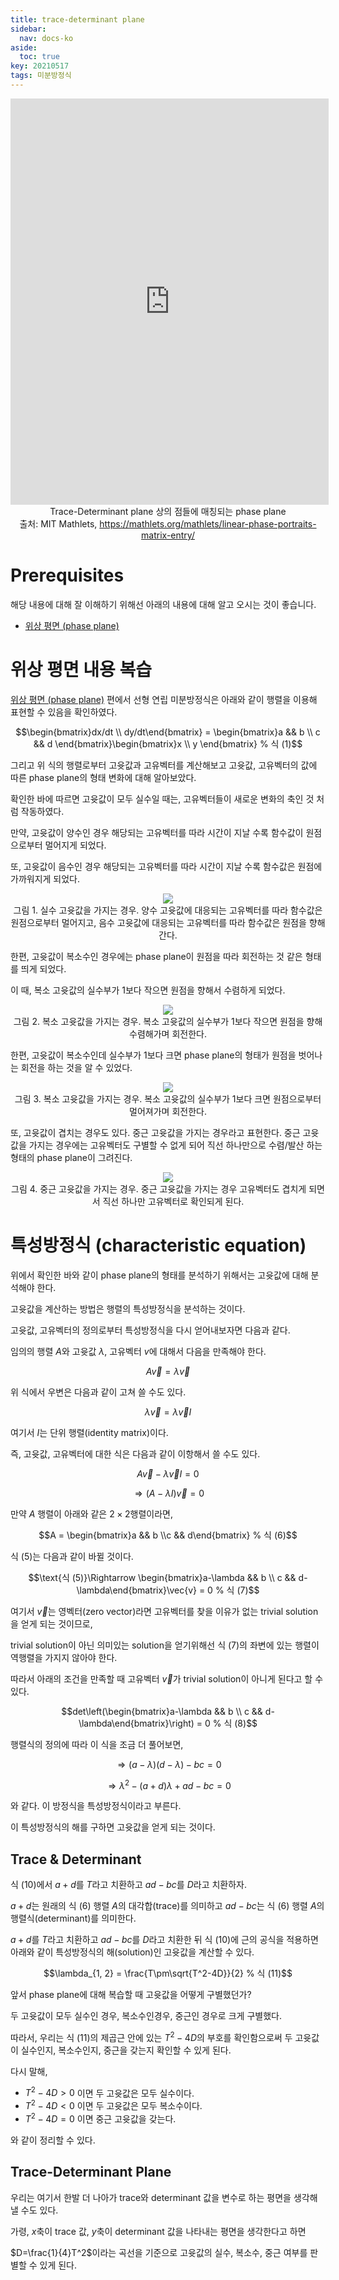 ```yaml
---
title: trace-determinant plane
sidebar:
  nav: docs-ko
aside:
  toc: true
key: 20210517
tags: 미분방정식
---
```



<p align = "center">
  <iframe width= "101%" height = "650" src = "https://mathlets.org/javascript/build/linPhasePorMatrix.html" frameborder = "0"></iframe>
  <br>
  Trace-Determinant plane 상의 점들에 매칭되는 phase plane
  <br>
  출처: MIT Mathlets, 
  <a href = "https://mathlets.org/mathlets/linear-phase-portraits-matrix-entry/">https://mathlets.org/mathlets/linear-phase-portraits-matrix-entry/</a>
</p>

# Prerequisites

해당 내용에 대해 잘 이해하기 위해선 아래의 내용에 대해 알고 오시는 것이 좋습니다.

* [위상 평면 (phase plane)](https://angeloyeo.github.io/2021/05/12/phase_plane.html)

# 위상 평면 내용 복습

[위상 평면 (phase plane)](https://angeloyeo.github.io/2021/05/12/phase_plane.html) 편에서 선형 연립 미분방정식은 아래와 같이 행렬을 이용해 표현할 수 있음을 확인하였다.

$$\begin{bmatrix}dx/dt \\ dy/dt\end{bmatrix} = \begin{bmatrix}a && b \\ c && d \end{bmatrix}\begin{bmatrix}x \\ y \end{bmatrix} % 식 (1)$$

그리고 위 식의 행렬로부터 고윳값과 고유벡터를 계산해보고 고윳값, 고유벡터의 값에 따른 phase plane의 형태 변화에 대해 알아보았다.

확인한 바에 따르면 고윳값이 모두 실수일 때는, 고유벡터들이 새로운 변화의 축인 것 처럼 작동하였다.

만약, 고윳값이 양수인 경우 해당되는 고유벡터를 따라 시간이 지날 수록 함수값이 원점으로부터 멀어지게 되었다. 

또, 고윳값이 음수인 경우 해당되는 고유벡터를 따라 시간이 지날 수록 함수값은 원점에 가까워지게 되었다.

<p align = "center">
  <img src = "https://raw.githubusercontent.com/angeloyeo/angeloyeo.github.io/master/pics/2021-05-17-trace_determinant_plane/pic1.png">
  <br>
  그림 1. 실수 고윳값을 가지는 경우. 양수 고윳값에 대응되는 고유벡터를 따라 함수값은 원점으로부터 멀어지고, 음수 고윳값에 대응되는 고유벡터를 따라 함수값은 원점을 향해 간다.
</p>

한편, 고윳값이 복소수인 경우에는 phase plane이 원점을 따라 회전하는 것 같은 형태를 띄게 되었다. 

이 때, 복소 고윳값의 실수부가 1보다 작으면 원점을 향해서 수렴하게 되었다.

<p align = "center">
  <img src = "https://raw.githubusercontent.com/angeloyeo/angeloyeo.github.io/master/pics/2021-05-17-trace_determinant_plane/pic2.png">
  <br>
  그림 2. 복소 고윳값을 가지는 경우. 복소 고윳값의 실수부가 1보다 작으면 원점을 향해 수렴해가며 회전한다.
</p>

한편, 고윳값이 복소수인데 실수부가 1보다 크면 phase plane의 형태가 원점을 벗어나는 회전을 하는 것을 알 수 있었다.

<p align = "center">
  <img src = "https://raw.githubusercontent.com/angeloyeo/angeloyeo.github.io/master/pics/2021-05-17-trace_determinant_plane/pic3.png">
  <br>
  그림 3. 복소 고윳값을 가지는 경우. 복소 고윳값의 실수부가 1보다 크면 원점으로부터 멀어져가며 회전한다.
</p>

또, 고윳값이 겹치는 경우도 있다. 중근 고윳값을 가지는 경우라고 표현한다. 중근 고윳값을 가지는 경우에는 고유벡터도 구별할 수 없게 되어 직선 하나만으로 수렴/발산 하는 형태의 phase plane이 그려진다.

<p align = "center">
  <img src = "https://raw.githubusercontent.com/angeloyeo/angeloyeo.github.io/master/pics/2021-05-17-trace_determinant_plane/pic4.png">
  <br>
  그림 4. 중근 고윳값을 가지는 경우. 중근 고윳값을 가지는 경우 고유벡터도 겹치게 되면서 직선 하나만 고유벡터로 확인되게 된다.
</p>

# 특성방정식 (characteristic equation)

위에서 확인한 바와 같이 phase plane의 형태를 분석하기 위해서는 고윳값에 대해 분석해야 한다.

고윳값을 계산하는 방법은 행렬의 특성방정식을 분석하는 것이다.

고윳값, 고유벡터의 정의로부터 특성방정식을 다시 얻어내보자면 다음과 같다.

임의의 행렬 $A$와 고윳값 $\lambda$, 고유벡터 $v$에 대해서 다음을 만족해야 한다.

$$A\vec{v} = \lambda \vec{v} % 식 (2)$$

위 식에서 우변은 다음과 같이 고쳐 쓸 수도 있다.

$$\lambda \vec{v} = \lambda \vec{v} I % 식 (3)$$

여기서 $I$는 단위 행렬(identity matrix)이다.

즉, 고윳값, 고유벡터에 대한 식은 다음과 같이 이항해서 쓸 수도 있다.

$$A\vec{v} - \lambda \vec{v} I = 0 % 식 (4)$$

$$\Rightarrow (A-\lambda I)\vec{v} = 0 % 식 (5)$$

만약 $A$ 행렬이 아래와 같은 $2\times 2$행렬이라면,

$$A = \begin{bmatrix}a && b \\c && d\end{bmatrix} % 식 (6)$$

식 (5)는 다음과 같이 바뀔 것이다.

$$\text{식 (5)}\Rightarrow \begin{bmatrix}a-\lambda && b \\ c && d-\lambda\end{bmatrix}\vec{v} = 0 % 식 (7)$$

여기서 $\vec{v}$는 영벡터(zero vector)라면 고유벡터를 찾을 이유가 없는 trivial solution을 얻게 되는 것이므로,

trivial solution이 아닌 의미있는 solution을 얻기위해선 식 (7)의 좌변에 있는 행렬이 역행렬을 가지지 않아야 한다.

따라서 아래의 조건을 만족할 때 고유벡터 $\vec{v}$가 trivial solution이 아니게 된다고 할 수 있다.

$$det\left(\begin{bmatrix}a-\lambda && b \\ c && d-\lambda\end{bmatrix}\right) = 0 % 식 (8)$$

행렬식의 정의에 따라 이 식을 조금 더 풀어보면,

$$\Rightarrow (a-\lambda)(d-\lambda)-bc = 0  % 식 (9)$$

$$\Rightarrow \lambda ^2 - (a+d)\lambda + ad-bc = 0 % 식 (10)$$

와 같다. 이 방정식을 특성방정식이라고 부른다.

이 특성방정식의 해를 구하면 고윳값을 얻게 되는 것이다.

## Trace & Determinant

식 (10)에서 $a+d$를 $T$라고 치환하고 $ad-bc$를 $D$라고 치환하자.

$a+d$는 원래의 식 (6) 행렬 $A$의 대각합(trace)를 의미하고 $ad-bc$는 식 (6) 행렬 $A$의 행렬식(determinant)를 의미한다.

$a+d$를 $T$라고 치환하고 $ad-bc$를 $D$라고 치환한 뒤 식 (10)에 근의 공식을 적용하면 아래와 같이 특성방정식의 해(solution)인 고윳값을 계산할 수 있다.

$$\lambda_{1, 2} = \frac{T\pm\sqrt{T^2-4D}}{2} % 식 (11)$$

앞서 phase plane에 대해 복습할 때 고윳값을 어떻게 구별했던가?

두 고윳값이 모두 실수인 경우, 복소수인경우, 중근인 경우로 크게 구별했다.

따라서, 우리는 식 (11)의 제곱근 안에 있는 $T^2-4D$의 부호를 확인함으로써 두 고윳값이 실수인지, 복소수인지, 중근을 갖는지 확인할 수 있게 된다.

다시 말해,

* $T^2-4D > 0$ 이면 두 고윳값은 모두 실수이다.
* $T^2-4D < 0$ 이면 두 고윳값은 모두 복소수이다.
* $T^2-4D = 0$ 이면 중근 고윳값을 갖는다.

와 같이 정리할 수 있다.

## Trace-Determinant Plane

우리는 여기서 한발 더 나아가 trace와 determinant 값을 변수로 하는 평면을 생각해낼 수도 있다.

가령, $x$축이 trace 값, $y$축이 determinant 값을 나타내는 평면을 생각한다고 하면

$D=\frac{1}{4}T^2$이라는 곡선을 기준으로 고윳값의 실수, 복소수, 중근 여부를 판별할 수 있게 된다.
